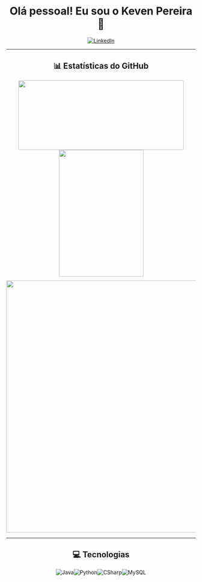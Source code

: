 <h1 align="center">Olá pessoal! Eu sou o Keven Pereira 🫡</h1>

<div align="center">
  <a href="https://www.linkedin.com/in/keven-pereira-leite/">
    <img src="https://custom-icon-badges.demolab.com/badge/LinkedIn-0A66C2?logo=linkedin-white&logoColor=fff" alt="LinkedIn">
  </a>
</div>

---

<h2 align="center">📊 Estatísticas do GitHub</h2>

<div align="center">
  <!-- Linha de cima: dois cards pequenos -->
  <img height="184" width="440" src="https://github-readme-stats.vercel.app/api?username=kevenpll&show_icons=true&theme=radical&hide_border=true" />
  <img height="336" width="225" src="https://github-readme-stats.vercel.app/api/top-langs/?username=kevenpll&theme=radical&hide_border=true" />
</div>

<div align="center" style="margin-top: 10px;">
  <!-- Linha de baixo: um card grande -->
  <img width="668" src="https://github-readme-activity-graph.vercel.app/graph?username=kevenpll&bg_color=141321&color=f5f6fa&line=F34089&point=F34089&area=false&hide_border=true&radius=8" />
</div>

---

<h2 align="center">💻 Tecnologias</h2>
<div align="center" style="display: flex; flex-wrap: wrap; justify-content: center;">
    <img src="https://img.shields.io/badge/Java-%23ED8B00.svg?logo=openjdk&logoColor=white" alt="Java">
    <img src="https://img.shields.io/badge/Python-3776AB?logo=python&logoColor=fff" alt="Python">
    <img src= "https://custom-icon-badges.demolab.com/badge/C%23-%23239120.svg?logo=cshrp&logoColor=white" alt="CSharp">
    <img src= "https://img.shields.io/badge/MySQL-4479A1?logo=mysql&logoColor=fff" alt= "MySQL">
</div>
